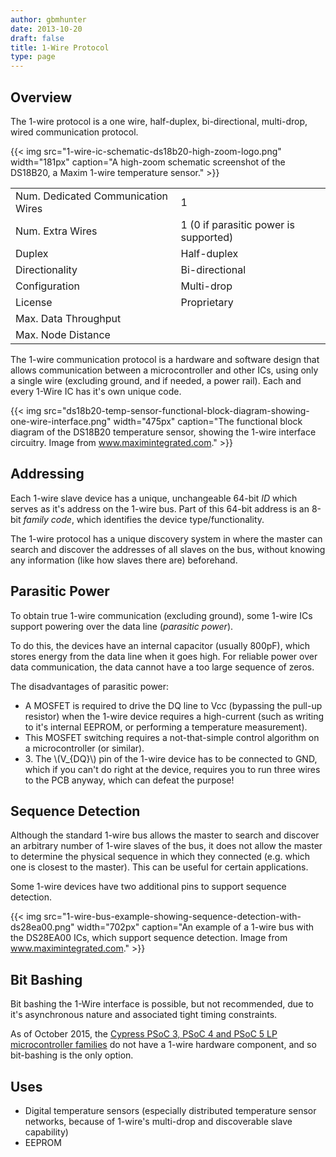 ```yaml
---
author: gbmhunter
date: 2013-10-20
draft: false
title: 1-Wire Protocol
type: page
---
```


<h2>Overview</h2>

<p>The 1-wire protocol is a one wire, half-duplex, bi-directional, multi-drop, wired communication protocol.</p>

{{< img src="1-wire-ic-schematic-ds18b20-high-zoom-logo.png" width="181px" caption="A high-zoom schematic screenshot of the DS18B20, a Maxim 1-wire temperature sensor."  >}}

<table>
    <tbody>
        <tr>
            <td>Num. Dedicated Communication Wires</td>
            <td>1</td>
        </tr>
        <tr>
            <td>Num. Extra Wires</td>
            <td>1 (0 if parasitic power is supported)</td>
        </tr>
        <tr >
            <td>Duplex</td>
            <td>Half-duplex</td>
        </tr>
        <tr >
            <td>Directionality</td>
            <td>Bi-directional</td>
        </tr>
        <tr >
            <td>Configuration</td>
            <td>Multi-drop</td>
        </tr>
        <tr >
            <td>License</td>
            <td>Proprietary</td>
        </tr>
        <tr>
            <td>Max. Data Throughput</td>
            <td></td>
        </tr>
        <tr>
            <td>Max. Node Distance</td>
            <td></td>
        </tr>
    </tbody>
</table>

<p>The 1-wire communication protocol is a hardware and software design that allows communication between a microcontroller and other ICs, using only a single wire (excluding ground, and if needed, a power rail). Each and every 1-Wire IC has it's own unique code.</p>

{{< img src="ds18b20-temp-sensor-functional-block-diagram-showing-one-wire-interface.png" width="475px" caption="The functional block diagram of the DS18B20 temperature sensor, showing the 1-wire interface circuitry. Image from www.maximintegrated.com."  >}}

## Addressing

Each 1-wire slave device has a unique, unchangeable 64-bit _ID_ which serves as it's address on the 1-wire bus. Part of this 64-bit address is an 8-bit _family code_, which identifies the device type/functionality.

The 1-wire protocol has a unique discovery system in where the master can search and discover the addresses of all slaves on the bus, without knowing any information (like how slaves there are) beforehand.

## Parasitic Power

To obtain true 1-wire communication (excluding ground), some 1-wire ICs support powering over the data line (_parasitic power_).

<p>To do this, the devices have an internal capacitor (usually 800pF), which stores energy from the data line when it goes high. For reliable power over data communication, the data cannot have a too large sequence of zeros.</p>

<p>The disadvantages of parasitic power:</p>

<ul>
  <li>A MOSFET is required to drive the DQ line to Vcc (bypassing the pull-up resistor) when the 1-wire device requires a high-current (such as writing to it's internal EEPROM, or performing a temperature measurement).</li>
  <li>This MOSFET switching requires a not-that-simple control algorithm on a microcontroller (or similar).</li>
  <li>3. The \(V_{DQ}\) pin of the 1-wire device has to be connected to GND, which if you can't do right at the device, requires you to run three wires to the PCB anyway, which can defeat the purpose!</li>
</ul>

<h2>Sequence Detection</h2>

<p>Although the standard 1-wire bus allows the master to search and discover an arbitrary number of 1-wire slaves of the bus, it does not allow the master to determine the physical sequence in which they connected (e.g. which one is closest to the master). This can be useful for certain applications.</p>

Some 1-wire devices have two additional pins to support sequence detection.

{{< img src="1-wire-bus-example-showing-sequence-detection-with-ds28ea00.png" width="702px" caption="An example of a 1-wire bus with the DS28EA00 ICs, which support sequence detection. Image from www.maximintegrated.com."  >}}

## Bit Bashing

Bit bashing the 1-Wire interface is possible, but not recommended, due to it's asynchronous nature and associated tight timing constraints.

As of October 2015, the [Cypress PSoC 3, PSoC 4 and PSoC 5 LP microcontroller families](/programming/microcontrollers/psoc) do not have a 1-wire hardware component, and so bit-bashing is the only option.

## Uses

* Digital temperature sensors (especially distributed temperature sensor networks, because of 1-wire's multi-drop and discoverable slave capability)
* EEPROM
